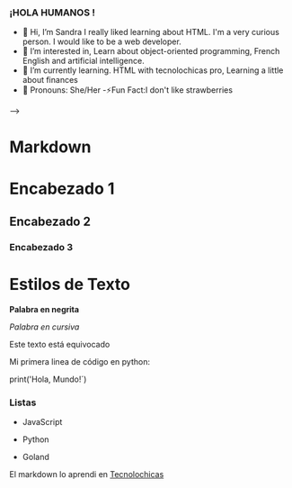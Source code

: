 ### ¡HOLA HUMANOS !

- 👋 Hi, I’m Sandra I really liked learning about HTML. I'm a very curious person. I would like to be a web developer.
- 👀 I’m interested in, Learn about object-oriented programming, French English and artificial intelligence.
- 🌱 I’m currently learning. HTML with tecnolochicas pro, Learning a little about finances
- 👧  Pronouns: She/Her
-⚡Fun Fact:I don't like strawberries 

-->
<!---
Ajactle/Ajactle is a ✨ special ✨ repository because its `README.md` (this file) appears on your GitHub profile.
You can click the Preview link to take a look at your changes.
---> 



 # Markdown 

 # Encabezado 1
 ## Encabezado 2
 ### Encabezado 3

# Estilos de Texto 
**Palabra en negrita**

*Palabra en cursiva*

Este texto está equivocado

Mi primera linea de código en python:

print('Hola, Mundo!´)

### Listas 

 - JavaScript
 * Python  
 + Goland
  
El markdown lo aprendi en [Tecnolochicas](https://tecnolochicas.mx/)
 

